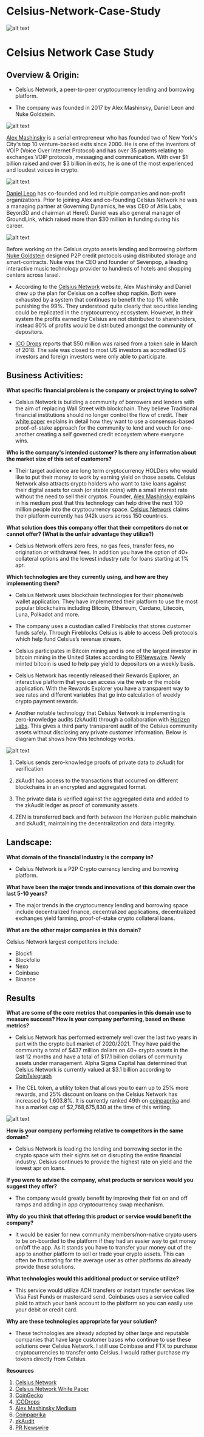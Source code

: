 # Celsius-Network-Case-Study

![alt text](Celsius_Logo.jpg)

# Celsius Network Case Study

## Overview & Origin:
- Celsius Network, a peer-to-peer cryptocurrency lending and borrowing platform.

- The company was founded in 2017 by Alex Mashinsky, Daniel Leon and Nuke Goldstein.
 
![alt text](Alex_Mashinsky_Headshot.jpg)

[Alex Mashinsky](https://www.mashinsky.com/about) is a serial entrepreneur who has founded two of New York's City's top 10 venture-backed exits since 2000. He is one of the inventors of VOIP (Voice Over Internet Protocol) and has over 35 patents relating to exchanges VOIP protocols, messaging and communication. With over $1 billion raised and over $3 billion in exits, he is one of the most experienced and loudest voices in crypto. 

![alt text](Daniel_Headshot.jpg)

[Daniel Leon](https://celsius.network/bio/S.Daniel%20Leon) has co-founded and led multiple companies and non-profit organizations. Prior to joining Alex and co-founding Celsius Network he was a managing partner at Governing Dynamics, he was CEO of Atlis Labs, Beyon3D and chairman at Here0. Daniel was also general manager of GroundLink, which raised more than $30 million in funding during his career.

![alt text](Nuke_Headshot.jpg)

Before working on the Celsius crypto assets lending and borrowing platform [Nuke Goldstein](https://celsius.network/bio/Nuke%20Goldstein) designed P2P credit protocols using distributed storage and smart-contracts. Nuke was the CEO and founder of Sevenpop, a leading interactive music technology provider to hundreds of hotels and shopping centers across Israel.  

- According to the [Celsius Network](https://celsius.network/about-us) website, Alex Mashinsky and Daniel drew up the plan for Celsius on a coffee shop napkin. Both were exhausted by a system that continues to benefit the top 1% while punishing the 99%. They understood quite clearly that securities lending could be replicated in the cryptocurrency ecosystem. However, in their system the profits earned by Celsius are not distributed to shareholders, instead 80% of profits would be distributed amongst the community of depositors.
 
- [ICO Drops](https://icodrops.com/celsius/) reports that $50 million was raised from a token sale in March of 2018. The sale was closed to most US investors as accredited US investors and foreign investors were only able to participate.

## Business Activities: 
**What specific financial problem is the company or project trying to solve?**
- Celsius Network is building a community of borrowers and lenders with the aim of replacing Wall Street with blockchain. They believe Traditional financial institutions should no longer control the flow of credit. Their [white paper](https://celsius.network/static/media/celsius-whitepaper.27574611.pdf) explains in detail how they want to use a consensus-based proof-of-stake approach for the community to lend and vouch for one-another creating a self governed credit ecosystem where everyone wins.

**Who is the company's intended customer?  Is there any information about the market size of this set of customers?**
- Their target audience are long term cryptocurrency HOLDers who would like to put their money to work by earning yield on those assets. Celsius Network also attracts crypto holders who want to take loans against their digital assets for cash (or stable coins) with a small interest rate without the need to sell their cryptos. Founder, [Alex Mashinsky](https://mashinsky.medium.com/cant-stop-won-t-stop-2021-a-year-of-milestones-for-celsius-8af2cf496c89) explains in his medium post that this technology can help drive the next 100 million people into the cryptocurrency space. [Celsius Network](https://celsius.network/) claims their platform currently has 942k users across 150 countries.

**What solution does this company offer that their competitors do not or cannot offer? (What is the unfair advantage they utilize?)**
- Celsius Network offers zero fees, no gas fees, transfer fees, no origination or withdrawal fees. In addition you have the option of 40+ collateral options and the lowest industry rate for loans starting at 1% apr.

**Which technologies are they currently using, and how are they implementing them?**
- Celsius Network uses blockchain technologies for their phone/web wallet application. They have implemented their platform to use the most popular blockchains including Bitcoin, Ethereum, Cardano, Litecoin, Luna, Polkadot and more. 

- The company uses a custodian called Fireblocks that stores customer funds safely. Through Fireblocks Celsius is able to access Defi protocols which help fund Celsius’s revenue stream. 

- Celsius participates in Bitcoin mining and is one of the largest investor in bitcoin mining in the United States according to [PRNewswire](https://www.prnewswire.com/news-releases/celsius-invests-over-200m-in-bitcoin-mining-in-north-america-301306009.html). Newly minted bitcoin is used to help pay yield to depositors on a weekly basis.

- Celsius Network has recently released their Rewards Explorer, an interactive platform that you can access via the web or the mobile application. With the Rewards Explorer you have a transparent way to see rates and different variables that go into calculation of weekly crypto payment rewards. 

- Another notable technology that Celsius Network is implementing is zero-knowledge audits (zkAudit) through a collaboration with [Horizen Labs](https://celsius.network/horizen-labs). This gives a third party transparent audit of the Celsius community assets without disclosing any private customer information. Below is diagram that shows how this technology works.

![alt text](zkAudit.jpg)

1. Celsius sends zero-knowledge proofs of private data to zkAudit for verification

2. zkAudit has access to the transactions that occurred on different blockchains in an encrypted and aggregated format.

3. The private data is verified against the aggregated data and added to the zkAudit ledger as proof of community assets.

4. ZEN is transferred back and forth between the Horizen public mainchain and zkAudit, maintaining the decentralization and data integrity.

## Landscape:

**What domain of the financial industry is the company in?**
- Celsius Network is a P2P Crypto currency lending and borrowing platform.

**What have been the major trends and innovations of this domain over the last 5-10 years?**
- The major trends in the cryptocurrency lending and borrowing space include decentralized finance, decentralized applications, decentralized exchanges yield farming, proof-of-stake crypto collateral loans.

**What are the other major companies in this domain?**

Celsius Network largest competitors include:
- Blockfi
- Blockfolio
- Nexo
- Coinbase
- Binance

## Results

**What are some of the core metrics that companies in this domain use to measure success? How is your company performing, based on these metrics?**

- Celsius Network has performed extremely well over the last two years in part with the crypto bull market of 2020/2021. They have paid the community a total of $437 million dollars on 40+ crypto assets in the last 12 months and have a total of $17.1 billion dollars of community assets under management. Alpha Sigma Capital has determined that Celsius Network is currently valued at $3.1 billion according to [CoinTelegraph](https://cointelegraph.com/news/celsius-network-valued-at-3-1b-following-independent-review)

- The CEL token, a utility token that allows you to earn up to 25% more rewards, and 25% discount on loans on the Celsius Network has increased by 1,603.8%. It is currently ranked 49th on [coinpaprika](https://coinpaprika.com/coin/cel-celsius/) and has a market cap of $2,768,675,830 at the time of this writing.

![alt text](cel.jpg)

**How is your company performing relative to competitors in the same domain?**

- Celsius Network is leading the lending and borrowing sector in the crypto space with their sights set on disrupting the entire financial industry. Celsius continues to provide the highest rate on yield and the lowest apr on loans. 

**If you were to advise the company, what products or services would you suggest they offer?**

- The company would greatly benefit by improving their fiat on and off ramps and adding in app cryptocurrency swap mechanism.

**Why do you think that offering this product or service would benefit the company?**

- It would be easier for new community members/non-native crypto users to be on-boarded to the platform if they had an easier way to get money on/off the app. As it stands you have to transfer your money out of the app to another platform to sell or trade your crypto assets. This can often be frustrating for the average user as other platforms do already provide these solutions. 

**What technologies would this additional product or service utilize?**

- This service would utilize ACH transfers or instant transfer services like Visa Fast Funds or mastercard send. Coinbases uses a service called plaid to attach your bank account to the platform so you can easily use your debit or credit card.

**Why are these technologies appropriate for your solution?**
- These technologies are already adopted by other large and reputable companies that have large customer bases who continue to use these solutions over Celsius Network. I still use Coinbase and FTX to purchase cryptocurrencies to transfer onto Celsius. I would rather purchase my tokens directly from Celsius.

**Resources**
1. [Celsius Network](https://celsius.network/)
2. [Celsius Network White Paper](https://celsius.network/static/media/celsius-whitepaper.27574611.pdf)
3. [CoinGecko](https://www.coingecko.com/en/coins/celsius-network-token)
4. [ICODrops](https://icodrops.com/celsius/)
5. [Alex Mashinsky Medium](https://mashinsky.medium.com/cant-stop-won-t-stop-2021-a-year-of-milestones-for-celsius-8af2cf496c89)
6. [Coinpaprika](https://coinpaprika.com/coin/cel-celsius/)
7. [zkAudit](https://celsius.network/horizen-labs)
8. [PR Newswire](https://www.prnewswire.com/news-releases/celsius-invests-over-200m-in-bitcoin-mining-in-north-america-301306009.html)
